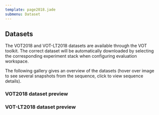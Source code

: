 ```yaml
---
template: page2018.jade
submenu: Dataset
---
```


## Datasets

The VOT2018 and VOT-LT2018 datasets are available through the VOT toolkit. The correct dataset will be automatically downloaded by selecting the corresponding experiment stack when configuring evaluation workspace.

The following gallery gives an overview of the datasets (hover over image to see several snapshots from the sequence, click to view sequence details).

### VOT2018 dataset preview

<div class="gallery" data-votdataset="http://data.votchallenge.net/vot2018/main/description.json"></div>

### VOT-LT2018 dataset preview

<div class="gallery" data-votdataset="http://data.votchallenge.net/vot2018/longterm/description.json"></div>

